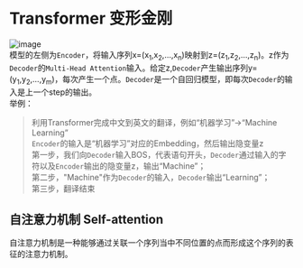 # Transformer 变形金刚
![image](https://user-images.githubusercontent.com/40049927/138542043-dac8cc56-7230-4709-b0e4-7fec4db276f5.png)  
模型的左侧为`Encoder`，将输入序列x=(x<sub>1</sub>,x<sub>2</sub>,...,x<sub>n</sub>)映射到z=(z<sub>1</sub>,z<sub>2</sub>,...,z<sub>n</sub>)。z作为`Decoder`的`Multi-Head Attention`输入。给定z,`Decoder`产生输出序列y=(y<sub>1</sub>,y<sub>2</sub>,...,y<sub>m</sub>)，每次产生一个点。`Decoder`是一个自回归模型，即每次`Decoder`的输入是上一个step的输出。  
举例：  
> 利用Transformer完成中文到英文的翻译，例如“机器学习”→“Machine Learning”  
> `Encoder`的输入是“机器学习”对应的Embedding，然后输出隐变量z  
> 第一步，我们向`Decoder`输入BOS，代表语句开头，`Decoder`通过输入的字符以及`Encoder`输出的隐变量z，输出“Machine”；  
> 第二步，"Machine"作为`Decoder`的输入，`Decoder`输出“Learning”；  
> 第三步，翻译结束  


## 自注意力机制 Self-attention

自注意力机制是一种能够通过关联一个序列当中不同位置的点而形成这个序列的表征的注意力机制。
